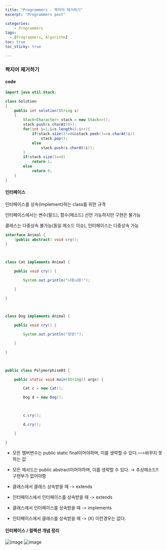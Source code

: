 ```yaml
---
title: "Programmers - 짝지어 제거하기"
excerpt: "Programmers post"

categories:
    - Programmers
tags:
  - [Programmers, Algorithm]
toc: true
toc_sticky: true

---
```

### 짝지어 제거하기

#### code
```java
import java.util.Stack;

class Solution
{
    public int solution(String s)
    {
        Stack<Character> stack = new Stack<>();
        stack.push(s.charAt(0));
        for(int i=1;i<s.length();i++){
            if(stack.size()!=0&&stack.peek()==s.charAt(i))
                stack.pop();
            else
                stack.push(s.charAt(i));
        }
        if(stack.size()==0)
            return 1;
        else
            return 0;
    }
}
```
#### 인터페이스
인터페이스를 상속(implement)하는 class를 위한 규격

인터페이스에서는 변수(필드), 함수(메소드) 선언 가능하지만 구현은 불가능

클래스는 다중상속 불가능(동일 메소드 이슈), 인터페이스는 다중상속 가능

```java
interface Animal {
	(public abstract) void cry(); 
}

 

class Cat implements Animal {

    public void cry() {

        System.out.println("냐옹냐옹!");

    }

}

 

class Dog implements Animal {

    public void cry() {

        System.out.println("멍멍!");

    }

}

 

public class Polymorphism03 {

    public static void main(String[] args) {

        Cat c = new Cat();

        Dog d = new Dog();

 

        c.cry();

        d.cry();

    }

}
```

- 모든 멤버변수는 public static final이어야하며, 이를 생략할 수 있다.—>바꾸지 못하는 값
- 모든 메서드는 public abstract이어야하며, 이를 생략할 수 있다. → 추상메소드!! 구현부가 없어야함

- 클래스에서 클래스 상속받을 때 -> extends
- 인터페이스에서 인터페이스를 상속받을 때 -> extends
- 클래스에서 인터페이스를 상속받을 때 -> implements
- 인터페이스에서 클래스를 상속받을 때 -> (X) 이런경우는 없다.

#### 인터페이스 / 컬렉션 개념 정리
![image](https://github.com/ssoxong/ssoxong.github.io/assets/112956015/977cd429-fbde-4319-8c60-a33ed9148f53)
![image](https://github.com/ssoxong/ssoxong.github.io/assets/112956015/6feb8209-c1f9-49a1-a381-c886cfbcafbf)